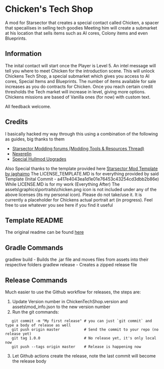 # Chicken's Tech Shop

A mod for Starsector that creates a special contact called Chicken, a spacer that specailises in selling tech goodies
Meeting him will create a submarket at his location that sells items such as AI cores, Colony items and even Blueprints.

## Information

The inital contact will start once the Player is Level 5. An intel message will tell you where to meet Chicken for the introduction scene.
This will unlock Chickens Tech Shop, a special submarket which gives you access to AI cores, Special Items and Blueprints.
The number of items available for sale increases as you do contracts for Chicken. Once you reach certain credit thresholds the Tech market will increase in level, giving more options.
Chickens missions are based of Vanilla ones (for now) with custom text.

All feedback welcome.

## Credits

I basically hacked my way through this using a combination of the following as guides, big thanks to them

- [Starsector Modding forums (Modding Tools & Resources Thread)](https://fractalsoftworks.com/forum/index.php?topic=633.0)
- [Nexerelin](https://fractalsoftworks.com/forum/index.php?topic=9175.0)
- [Special Hullmod Upgrades](https://fractalsoftworks.com/forum/index.php?topic=25424.0)

Also Special thanks to the template provided here [Starsector Mod Template by jaghaimo](https://github.com/jaghaimo/starsector-mod)
The LICENSE_TEMPLATE.MD is for everything provided by said Template (Inital Commit - a417e4043ea1d1e01e76453c43254cd3dbb2b86e)
While LICENSE.MD is for my work (Everything After)
The assets\graphics\portraits\chicken.png icon is not included under any of the above licenses (its my personal icon). Please do not take/use it. It is currently a placeholder for Chickens actual portrait art (in progress).
Feel free to use whatever you see here if you find it useful

## Template README

The original readme can be found [here](https://github.com/jaghaimo/starsector-mod/blob/master/README.md)

## Gradle Commands

gradlew build - Builds the .jar file and moves files from assets into their respective folders
gradlew release - Creates a zipped release file

## Release Commands

Much easier to use the Github workflow for releases, the steps are:

1. Update Version number in ChickenTechShop.version and assets\mod_info.json to the new version number
2. Run the git commands:
```
   git commit -m "My first release" # you can just `git commit` and type a body of release as well
   git push origin master           # Send the commit to your repo (no release yet)
   git tag 1.0.0                    # No release yet, it's only local now
   git push --tags origin master    # Release is happening now
```
3. Let Github actions create the release, note the last commit will become the release body
